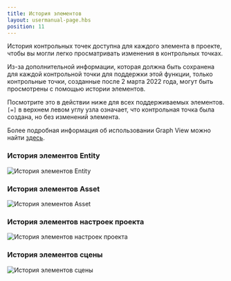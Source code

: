 ```yaml
---
title: История элементов
layout: usermanual-page.hbs
position: 11
---
```


История контрольных точек доступна для каждого элемента в проекте, чтобы вы могли легко просматривать изменения в контрольных точках.

Из-за дополнительной информации, которая должна быть сохранена для каждой контрольной точки для поддержки этой функции, только контрольные точки, созданные после 2 марта 2022 года, могут быть просмотрены с помощью истории элементов.

Посмотрите это в действии ниже для всех поддерживаемых элементов. `[=]` в верхнем левом углу узла означает, что контрольная точка была создана, но без изменений элемента.

Более подробная информация об использовании Graph View можно найти [здесь][graph-view].

### История элементов Entity

![История элементов Entity][entity-item-history-img]

### История элементов Asset

![История элементов Asset][asset-item-history-img]

### История элементов настроек проекта

![История элементов настроек проекта][project-settings-item-history-img]

### История элементов сцены

![История элементов сцены][scene-item-history-img]

[graph-view]: /user-manual/version-control/graph-view/
[entity-item-history-img]: /images/user-manual/version-control/item-history/entity-item-history.gif
[asset-item-history-img]: /images/user-manual/version-control/item-history/asset-item-history.gif
[project-settings-item-history-img]: /images/user-manual/version-control/item-history/project-item-history.gif
[scene-item-history-img]: /images/user-manual/version-control/item-history/scene-item-history.gif